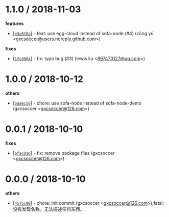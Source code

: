 
1.1.0 / 2018-11-03
==================

**features**
  * [[`e3c6f6a`](http://github.com/eggjs/egg-boilerplate-microservice/commit/e3c6f6aca007b6cceb91e6a77d1e12bf0476766c)] - feat: use egg-cloud instead of sofa-node (#4) (zōng yǔ <<gxcsoccer@users.noreply.github.com>>)

**fixes**
  * [[`1fc8904`](http://github.com/eggjs/egg-boilerplate-microservice/commit/1fc8904a90b6dbcdfd2c26b8b82988366c6f9486)] - fix: typo bug (#3) (lewis liu <<897473127@qq.com>>)

1.0.0 / 2018-10-12
==================

**others**
  * [[`baa6c5b`](http://github.com/eggjs/egg-boilerplate-microservice/commit/baa6c5b245b0af952b6b61a259ef62bd6b90f9ce)] - chore: use sofa-node instead of sofa-node-demo (gxcsoccer <<gxcsoccer@126.com>>)

0.0.1 / 2018-10-10
==================

**fixes**
  * [[`bfacd16`](http://github.com/eggjs/egg-boilerplate-microservice/commit/bfacd16ae4a922f44b7c2408ad92a8322f4b4e85)] - fix: remove package files (gxcsoccer <<gxcsoccer@126.com>>)

0.0.0 / 2018-10-10
==================

**others**
  * [[`4575c90`](http://github.com/eggjs/egg-boilerplate-microservice/commit/4575c9082959eb34f29bb67f25ececc0808c1304)] - chore: init commit (gxcsoccer <<gxcsoccer@126.com>>),fatal: 没有发现名称，无法描述任何东西。

